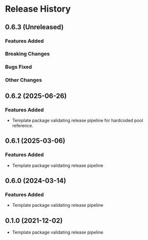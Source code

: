 # Release History

## 0.6.3 (Unreleased)

### Features Added

### Breaking Changes

### Bugs Fixed

### Other Changes

## 0.6.2 (2025-06-26)

### Features Added

* Template package validating release pipeline for hardcoded pool reference.

## 0.6.1 (2025-03-06)

### Features Added

* Template package validating release pipeline

## 0.6.0 (2024-03-14)

### Features Added
* Template package validating release pipeline

## 0.1.0 (2021-12-02)

* Template package validating release pipeline
